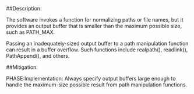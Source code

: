 ##Description:

The software invokes a function for normalizing paths or file names, but it provides an output buffer that is smaller than the maximum possible size, such as PATH_MAX.

Passing an inadequately-sized output buffer to a path manipulation function can result in a buffer overflow. Such functions include realpath(), readlink(), PathAppend(), and others.

##Mitigation:


PHASE:Implementation:
Always specify output buffers large enough to handle the maximum-size possible result from path manipulation functions.

